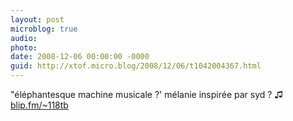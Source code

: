 ```yaml
---
layout: post
microblog: true
audio: 
photo: 
date: 2008-12-06 00:00:00 -0000
guid: http://xtof.micro.blog/2008/12/06/t1042004367.html
---
```

"éléphantesque machine musicale ?' mélanie inspirée par syd ?   ♫ [blip.fm/~118tb](http://blip.fm/~118tb)
